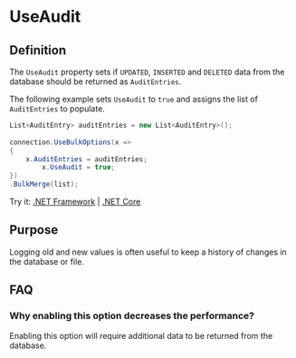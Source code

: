 # UseAudit

## Definition

The `UseAudit` property sets if `UPDATED`, `INSERTED` and `DELETED` data from the database should be returned as `AuditEntries`.

The following example sets `UseAudit` to `true` and assigns the list of `AuditEntries` to populate.

```csharp
List<AuditEntry> auditEntries = new List<AuditEntry>(); 
		
connection.UseBulkOptions(x => 
{ 
    x.AuditEntries = auditEntries; 
		x.UseAudit = true;
})
.BulkMerge(list);
```

Try it: [.NET Framework](https://dotnetfiddle.net/s8wLF9) | [.NET Core](https://dotnetfiddle.net/cjasQV)

## Purpose
Logging old and new values is often useful to keep a history of changes in the database or file.

## FAQ

### Why enabling this option decreases the performance?
Enabling this option will require additional data to be returned from the database.
